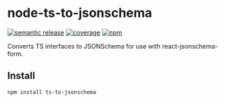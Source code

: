 # node-ts-to-jsonschema

[![semantic release](https://github.com/reggi/node-ts-to-jsonschema/workflows/semantic%20release/badge.svg)](https://github.com/reggi/node-ts-to-jsonschema/actions?query=workflow%3A%22semantic+release%22) [![coverage](https://github.com/reggi/node-ts-to-jsonschema/workflows/coverage/badge.svg)](https://reggi.github.io/node-ts-to-jsonschema/) [![npm](https://badge.fury.io/js/ts-to-jsonschema.svg)](https://www.npmjs.com/package/ts-to-jsonschema)

Converts TS interfaces to JSONSchema for use with react-jsonschema-form.

## Install

```
npm install ts-to-jsonschema
```

<!-- anything below this line will be safe from template removal -->